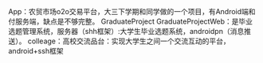 App：农贸市场o2o交易平台，大三下学期和同学做的一个项目，有Android端和付服务端，缺点是不够完整。
GraduateProject GraduateProjectWeb：是毕业选题管理系统，服务器（shh框架）:大学生毕业选题系统，androidpn（消息推送）。
colleage：高校交流品台：实现大学生之间一个交流互动的平台，android+ssh框架

